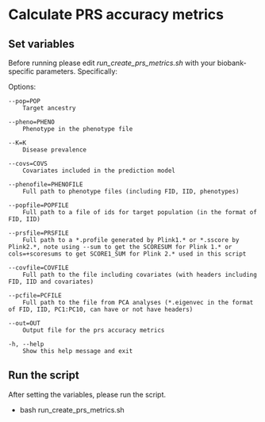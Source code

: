 # Calculate PRS accuracy metrics


## Set variables
Before running please edit *run_create_prs_metrics.sh* with your biobank-specific parameters. Specifically:

 Options:

	--pop=POP
		Target ancestry

	--pheno=PHENO
		Phenotype in the phenotype file

	--K=K
		Disease prevalence

	--covs=COVS
		Covariates included in the prediction model

	--phenofile=PHENOFILE
		Full path to phenotype files (including FID, IID, phenotypes)

	--popfile=POPFILE
		Full path to a file of ids for target population (in the format of FID, IID)

	--prsfile=PRSFILE
		Full path to a *.profile generated by Plink1.* or *.sscore by Plink2.*, note using --sum to get the SCORESUM for Plink 1.* or cols=+scoresums to get SCORE1_SUM for Plink 2.* used in this script

	--covfile=COVFILE
		Full path to the file including covariates (with headers including FID, IID and covariates)

	--pcfile=PCFILE
		Full path to the file from PCA analyses (*.eigenvec in the format of FID, IID, PC1:PC10, can have or not have headers)

	--out=OUT
		Output file for the prs accuracy metrics

	-h, --help
		Show this help message and exit
		
## Run the script

After setting the variables, please run the script.

- bash run_create_prs_metrics.sh








